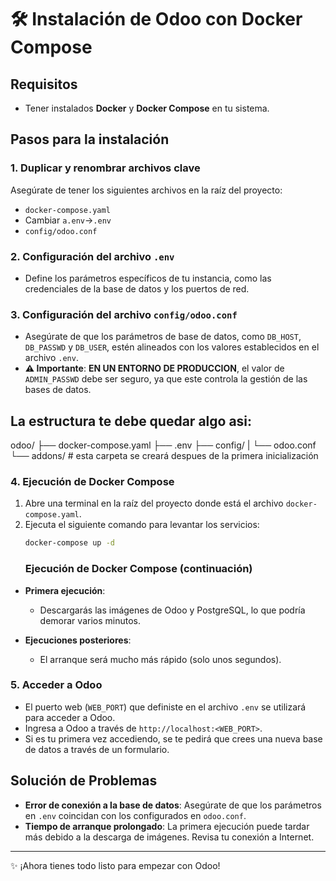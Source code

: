 # 🛠️ Instalación de Odoo con Docker Compose

## Requisitos
- Tener instalados **Docker** y **Docker Compose** en tu sistema.

## Pasos para la instalación

### 1. Duplicar y renombrar archivos clave
Asegúrate de tener los siguientes archivos en la raíz del proyecto:
- `docker-compose.yaml`
- Cambiar `a.env`->`.env`
- `config/odoo.conf`

### 2. Configuración del archivo `.env`
- Define los parámetros específicos de tu instancia, como las credenciales de la base de datos y los puertos de red.

### 3. Configuración del archivo `config/odoo.conf`
- Asegúrate de que los parámetros de base de datos, como `DB_HOST`, `DB_PASSWD` y `DB_USER`, estén alineados con los valores establecidos en el archivo `.env`.
- **⚠️ Importante**: **EN UN ENTORNO DE PRODUCCION**, el valor de `ADMIN_PASSWD` debe ser seguro, ya que este controla la gestión de las bases de datos.

## La estructura te debe quedar algo asi:
odoo/
├── docker-compose.yaml
├── .env
├── config/
|  └── odoo.conf
└── addons/ # esta carpeta se creará despues de la primera inicialización

### 4. Ejecución de Docker Compose
1. Abre una terminal en la raíz del proyecto donde está el archivo `docker-compose.yaml`.
2. Ejecuta el siguiente comando para levantar los servicios:
   ```bash
   docker-compose up -d
   ```
   ### Ejecución de Docker Compose (continuación)
- **Primera ejecución**:
  - Descargarás las imágenes de Odoo y PostgreSQL, lo que podría demorar varios minutos.
  
- **Ejecuciones posteriores**:
  - El arranque será mucho más rápido (solo unos segundos).

### 5. Acceder a Odoo
- El puerto web (`WEB_PORT`) que definiste en el archivo `.env` se utilizará para acceder a Odoo.
- Ingresa a Odoo a través de `http://localhost:<WEB_PORT>`.
- Si es tu primera vez accediendo, se te pedirá que crees una nueva base de datos a través de un formulario.

## Solución de Problemas
- **Error de conexión a la base de datos**: Asegúrate de que los parámetros en `.env` coincidan con los configurados en `odoo.conf`.
- **Tiempo de arranque prolongado**: La primera ejecución puede tardar más debido a la descarga de imágenes. Revisa tu conexión a Internet.

---

✨ ¡Ahora tienes todo listo para empezar con Odoo!
